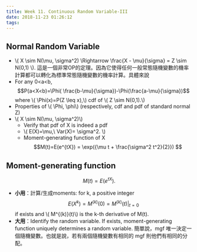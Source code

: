 ```yaml
---
title: Week 11. Continuous Random Variable-III
date: 2018-11-23 01:26:12
tags:
---
```

## Normal Random Variable
* \\( X \sim N(\mu, \sigma^2)  \Rightarrow \frac{X - \mu}{\sigma} = Z \sim N(0,1) \\). 
這是一個非常OP的定理。因為它使得任何一般常態隨機變數的機率計算都可以轉化為標準常態隨機變數的機率計算。具體來說
* For any 0<a<b,  
$$P(a<X<b)=\Phi( \frac{b-\mu}{\sigma})-\Phi(\frac{a-\mu}{\sigma})$$
where \\( \Phi(x)=P(Z \leq x),\\) cdf of \\( Z \sim N(0,1).\\)
* Properties of \\( \Phi, \phi\\) (respectively, cdf and pdf of standard normal Z)
* \\( X \sim N(\mu, \sigma^2)\\) 
	* Verify that pdf of X is indeed a pdf
	* \\( E(X)=\mu,\ Var(X)= \sigma^2. \\)
	* Moment-generating function of X
	 $$M(t)=E(e^{tX}) = \exp({\mu t + \frac{\sigma^2 t^2}{2}}) $$

## Moment-generating function
$$M(t)=E(e^{tX}). $$
* **小用**：計算/生成moments: for k, a positive integer
$$E(X^k) = M^{(k)}(0)= M^{(k)}(t) |_{t=0} $$ if exists and  \\( M^{(k)}(t)\\) is the k-th derivative of M(t).
* **大用**：Identify the random variable. If exists, moment-generating function uniquely determines a random variable. 簡單說，mgf 唯一決定一個隨機變數。也就是說，若有兩個隨機變數有相同的 mgf 則他們有相同的分配。 

